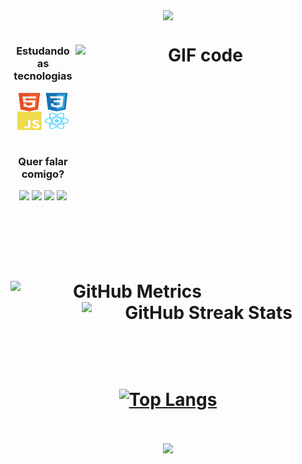 <!-- TITLE --> 
<p align="center">
  <a>
    <img align="center" src="https://readme-typing-svg.herokuapp.com/?lines=Olá,+🙂;Me+chamo+Anderson+Quintans;Seja+bem+vindo!&center=true&size=28">
  </a>
</p>

<h1 align="center">

  <img align="right" alt="GIF code" src="https://github.com/abhisheknaiidu/abhisheknaiidu/blob/master/code.gif?raw=true" width="400" height="320" />

</h1>

  <h3 align="center" > Estudando as tecnologias</h3>
<div align="center">
  
  <img align="center" alt="andersonquintans-HTML" height="30" width="40" src="https://raw.githubusercontent.com/devicons/devicon/master/icons/html5/html5-original.svg">
  <img align="center" alt="andersonquintans-CSS" height="30" width="40" src="https://raw.githubusercontent.com/devicons/devicon/master/icons/css3/css3-original.svg">
  <img align="center" alt="andersonquintans-Js" height="30" width="40" src="https://raw.githubusercontent.com/devicons/devicon/master/icons/javascript/javascript-plain.svg">
  <img align="center" alt="andersonquintans-React" height="30" width="40" src="https://raw.githubusercontent.com/devicons/devicon/master/icons/react/react-original.svg">
  
</div>
 <div align="center">
  <br>
<h3>Quer falar comigo? </h3> 
    <div>
      
  <a href="https://instagram.com/andersonquintans" target="_blank"><img src="https://img.shields.io/badge/-Instagram-%23E4405F?style=for-the-badge&logo=instagram&logoColor=white" target="_blank"></a>
  <a href ="https://wa.me/5583987133123"><img src="https://img.shields.io/badge/WhatsApp-25D366?style=for-the-badge&logo=whatsapp&logoColor=white" target="_blank"></a>
  <a href ="mailto:andersonquintans@gmail.com"><img src="https://img.shields.io/badge/Gmail-D14836?style=for-the-badge&logo=gmail&logoColor=white" target="_blank"></a>
  <a href="https://www.linkedin.com/in/anderson-lucas-quintans-aab3ab207/" target="_blank"><img src="https://img.shields.io/badge/-LinkedIn-%230077B5?style=for-the-badge&logo=linkedin&logoColor=white" target="_blank"></a> 
    

  </div>
<br>



<h1 align="center"></h1>
<br>
<h1 align=center>
  <div align=center>
    <a href="https://github.com/anuraghazra/github-readme-stats">
      <img alt="GitHub Metrics" align="left" width=390 src="https://github-readme-streak-stats.herokuapp.com/?user=andersonquintans&theme=tokyonight&border=61dafb&hide_border=true"/>
    </a>
    <a href="https://github.com/anuraghazra/github-readme-stats">
      <img alt="GitHub Streak Stats" align="right" width=390 src="https://github-readme-stats.vercel.app/api?username=andersonquintans&show_icons=true&theme=tokyonight&border_color=61dafb&hide_border=true"/>
    </a>
  </div>
  <br><br><br><br><br>
  <div align=center>
    <a href="https://github.com/anuraghazra/github-readme-stats">
      <img alt="Top Langs" align="center" width=390 src="https://github-readme-stats.vercel.app/api/top-langs/?username=andersonquintans&hide=TeX&layout=compact&theme=tokyonight&border_color=61dafb&hide_border=true" />
    </a>
  </div>
  <br>
</h1> 
  
  
  
  
  
![](https://komarev.com/ghpvc/?username=andersonquintans)
